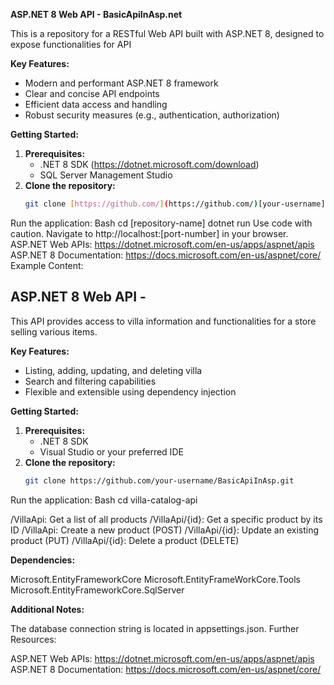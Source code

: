 **ASP.NET 8 Web API - BasicApiInAsp.net**

This is a repository for a RESTful Web API built with ASP.NET 8, designed to expose functionalities for API

**Key Features:**

- Modern and performant ASP.NET 8 framework
- Clear and concise API endpoints
- Efficient data access and handling
- Robust security measures (e.g., authentication, authorization)

**Getting Started:**

1. **Prerequisites:**
   - .NET 8 SDK (https://dotnet.microsoft.com/download)
   - SQL Server Management Studio
2. **Clone the repository:**
   ```bash
   git clone [https://github.com/](https://github.com/)[your-username]/[repository-name].git
Run the application:
Bash
cd [repository-name]
dotnet run
Use code with caution.
Navigate to http://localhost:[port-number] in your browser.
ASP.NET Web APIs: https://dotnet.microsoft.com/en-us/apps/aspnet/apis
ASP.NET 8 Documentation: https://docs.microsoft.com/en-us/aspnet/core/
Example Content:

## ASP.NET 8 Web API - 

This API provides access to villa information and functionalities for a store selling various items.

**Key Features:**

- Listing, adding, updating, and deleting villa
- Search and filtering capabilities
- Flexible and extensible using dependency injection

**Getting Started:**

1. **Prerequisites:**
   - .NET 8 SDK
   - Visual Studio or your preferred IDE
2. **Clone the repository:**
   ```bash
   git clone https://github.com/your-username/BasicApiInAsp.git
Run the application:
Bash
cd villa-catalog-api

/VillaApi: Get a list of all products
/VillaApi/{id}: Get a specific product by its ID
/VillaApi: Create a new product (POST)
/VillaApi/{id}: Update an existing product (PUT)
/VillaApi/{id}: Delete a product (DELETE)

**Dependencies:**

Microsoft.EntityFrameworkCore
Microsoft.EntityFrameWorkCore.Tools
Microsoft.EntityFrameworkCore.SqlServer

**Additional Notes:**

The database connection string is located in appsettings.json.
Further Resources:

ASP.NET Web APIs: https://dotnet.microsoft.com/en-us/apps/aspnet/apis
ASP.NET 8 Documentation: https://docs.microsoft.com/en-us/aspnet/core/
